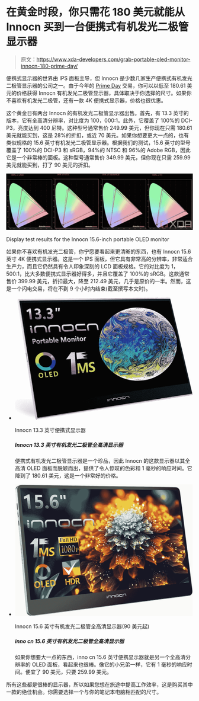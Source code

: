 # 在黄金时段，你只需花 180 美元就能从 Innocn 买到一台便携式有机发光二极管显示器

> 原文：<https://www.xda-developers.com/grab-portable-oled-monitor-innocn-180-prime-day/>

便携式显示器的世界由 IPS 面板主导，但 Innocn 是少数几家生产便携式有机发光二极管显示器的公司之一。由于今年的 [Prime Day](https://www.xda-developers.com/amazon-prime-day/) 交易，你可以以低至 180.61 美元的价格获得 Innocn 有机发光二极管显示器，具体取决于你选择的尺寸。如果你不喜欢有机发光二极管，还有一款 4K 便携式显示器，价格也很优惠。

这个黄金日有两台 Innocn 的有机发光二极管显示器出售。首先，有 13.3 英寸的版本，它有全高清分辨率，对比度为 100，000:1。此外，它覆盖了 100%的 DCI-P3，亮度达到 400 尼特。这种型号通常售价 249.99 美元，但你现在只需 180.61 美元就能买到，这是 28%的折扣，或近 70 美元。如果你想要更大一点的，也有类似规格的 15.6 英寸有机发光二极管显示器。根据我们的测试，15.6 英寸的型号覆盖了 100%的 DCI-P3 和 sRGB，94%的 NTSC 和 96%的 Adobe RGB，因此它是一个非常棒的面板。这种型号通常售价 349.99 美元，但你现在只需 259.99 美元就能买到，打了 90 美元的折扣。

 <picture>![Display test results for the Innocn 15.6-inch portable OLED monitor](img/7bf107797c17135a63acbf5c4dbfee7c.png)</picture> 

Display test results for the Innocn 15.6-inch portable OLED monitor

如果你不喜欢有机发光二极管，你宁愿要看起来更清晰的东西，也有 Innocn 15.6 英寸 4K 便携式显示器。这是一个 IPS 面板，但它具有非常高的分辨率，非常适合生产力，而且它仍然具有令人印象深刻的 LCD 面板规格。它的对比度为 1，500:1，比大多数便携式显示器好得多，并且它覆盖了 100%的 sRGB。这款通常售价 399.99 美元，折扣最大，降至 212.49 美元，几乎是原价的一半。然而，这是一个闪电交易，将在不到 9 个小时内结束(截至撰写本文时)。

*   <picture>![Portable monitors let you take the dual-screen lifestyle anywhere you go, and this one is a rare example of an OLED portable monitor. Not only does it look fantastic with stunning colors and Full HD resolution, but it's also reasonably cheap, and it uses a single USB-C cable to connect, so this is a great choice to increase your productivity on the go.](img/713b6a5dfcb179045176a488b9c90964.png)</picture>

    Innocn 13.3 英寸便携式显示器

    ##### Innocn 13.3 英寸有机发光二极管全高清显示器

    便携式有机发光二极管显示器是一个珍品，因此 Innocn 的这款显示器以其全高清 OLED 面板而脱颖而出，提供了令人惊叹的色彩和 1 毫秒的响应时间。它降到了 180.61 美元，这是一个非常好的价格。

*   <picture>![If you want something a little bigger, the Innocn 15.6-inch portable monitor is another OLED panel with Full HD resolution, and it also looks great. Like its smaller sibling, it has a 1ms response time. It's $90 off, making it just $259.99.](img/919ce8b4ca39a8632e6dc3e5f3a4be5b.png)</picture>

    Innocn 15.6 英寸有机发光二极管全高清显示器(90 美元起)

    ##### inno cn 15.6 英寸有机发光二极管全高清显示器

    如果你想要大一点的东西，inno cn 15.6 英寸便携显示器就是另一个全高清分辨率的 OLED 面板，看起来也很棒。像它的小兄弟一样，它有 1 毫秒的响应时间。便宜了 90 美元，只要 259.99 美元。

所有这些都是很棒的显示器，所以如果您想在旅途中提高工作效率，这是购买其中一款的绝佳机会。你需要选择一个与你的笔记本电脑相匹配的尺寸。